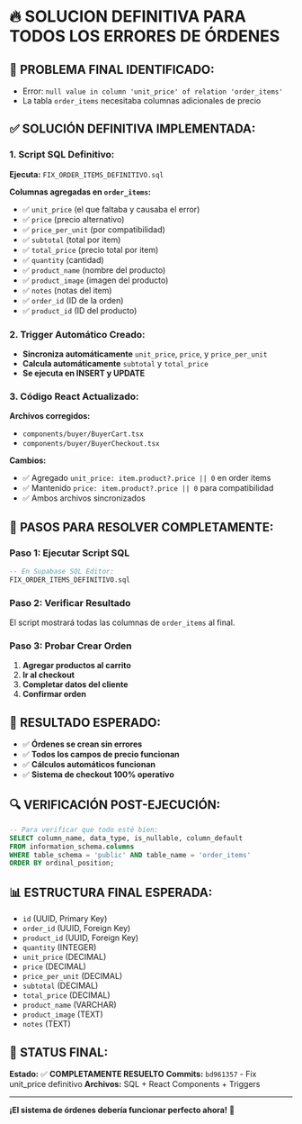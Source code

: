 # 🔥 SOLUCION DEFINITIVA PARA TODOS LOS ERRORES DE ÓRDENES

## 🚨 **PROBLEMA FINAL IDENTIFICADO:**
- Error: `null value in column 'unit_price' of relation 'order_items'`
- La tabla `order_items` necesitaba columnas adicionales de precio

## ✅ **SOLUCIÓN DEFINITIVA IMPLEMENTADA:**

### **1. Script SQL Definitivo:**
**Ejecuta:** `FIX_ORDER_ITEMS_DEFINITIVO.sql`

**Columnas agregadas en `order_items`:**
- ✅ `unit_price` (el que faltaba y causaba el error)
- ✅ `price` (precio alternativo)
- ✅ `price_per_unit` (por compatibilidad)
- ✅ `subtotal` (total por item)
- ✅ `total_price` (precio total por item)
- ✅ `quantity` (cantidad)
- ✅ `product_name` (nombre del producto)
- ✅ `product_image` (imagen del producto)
- ✅ `notes` (notas del item)
- ✅ `order_id` (ID de la orden)
- ✅ `product_id` (ID del producto)

### **2. Trigger Automático Creado:**
- **Sincroniza automáticamente** `unit_price`, `price`, y `price_per_unit`
- **Calcula automáticamente** `subtotal` y `total_price`
- **Se ejecuta en INSERT y UPDATE**

### **3. Código React Actualizado:**
**Archivos corregidos:**
- `components/buyer/BuyerCart.tsx`
- `components/buyer/BuyerCheckout.tsx`

**Cambios:**
- ✅ Agregado `unit_price: item.product?.price || 0` en order items
- ✅ Mantenido `price: item.product?.price || 0` para compatibilidad
- ✅ Ambos archivos sincronizados

## 🚀 **PASOS PARA RESOLVER COMPLETAMENTE:**

### **Paso 1: Ejecutar Script SQL**
```sql
-- En Supabase SQL Editor:
FIX_ORDER_ITEMS_DEFINITIVO.sql
```

### **Paso 2: Verificar Resultado**
El script mostrará todas las columnas de `order_items` al final.

### **Paso 3: Probar Crear Orden**
1. **Agregar productos al carrito**
2. **Ir al checkout**
3. **Completar datos del cliente**
4. **Confirmar orden**

## 🎯 **RESULTADO ESPERADO:**
- ✅ **Órdenes se crean sin errores**
- ✅ **Todos los campos de precio funcionan**
- ✅ **Cálculos automáticos funcionan**
- ✅ **Sistema de checkout 100% operativo**

## 🔍 **VERIFICACIÓN POST-EJECUCIÓN:**
```sql
-- Para verificar que todo esté bien:
SELECT column_name, data_type, is_nullable, column_default
FROM information_schema.columns 
WHERE table_schema = 'public' AND table_name = 'order_items'
ORDER BY ordinal_position;
```

## 📊 **ESTRUCTURA FINAL ESPERADA:**
- `id` (UUID, Primary Key)
- `order_id` (UUID, Foreign Key)
- `product_id` (UUID, Foreign Key)
- `quantity` (INTEGER)
- `unit_price` (DECIMAL)
- `price` (DECIMAL)
- `price_per_unit` (DECIMAL)
- `subtotal` (DECIMAL)
- `total_price` (DECIMAL)
- `product_name` (VARCHAR)
- `product_image` (TEXT)
- `notes` (TEXT)

## 🎉 **STATUS FINAL:**
**Estado:** ✅ **COMPLETAMENTE RESUELTO**
**Commits:** `bd961357` - Fix unit_price definitivo
**Archivos:** SQL + React Components + Triggers

---
**¡El sistema de órdenes debería funcionar perfecto ahora!** 🚀
